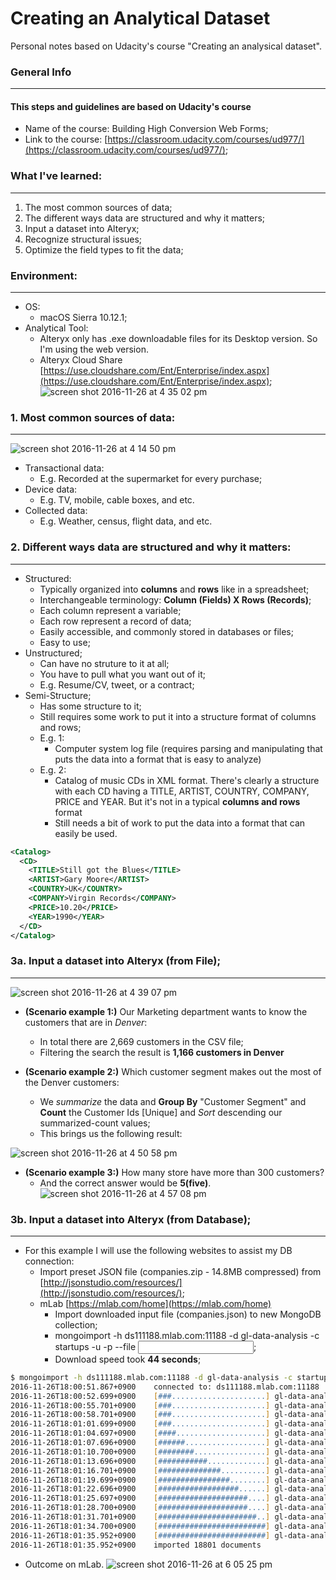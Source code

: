 # Creating an Analytical Dataset
Personal notes based on Udacity's course "Creating an analysical dataset".

### General Info
------
#### This steps and guidelines are based on Udacity's course
- Name of the course: Building High Conversion Web Forms;
- Link to the course: [https://classroom.udacity.com/courses/ud977/](https://classroom.udacity.com/courses/ud977/);

### What I've learned:
------
1. The most common sources of data;
2. The different ways data are structured and why it matters;
3. Input a dataset into Alteryx;
4. Recognize structural issues;
5. Optimize the field types to fit the data;

### Environment:
-------
- OS:
  - macOS Sierra 10.12.1;
- Analytical Tool:
  - Alteryx only has .exe downloadable files for its Desktop version. So I'm using the web version.
  - Alteryx Cloud Share [https://use.cloudshare.com/Ent/Enterprise/index.aspx](https://use.cloudshare.com/Ent/Enterprise/index.aspx);
![screen shot 2016-11-26 at 4 35 02 pm](https://cloud.githubusercontent.com/assets/16644017/20638860/537ff0d6-b3f6-11e6-9c71-c23cf4e1739e.png)

### 1. Most common sources of data:
--------
![screen shot 2016-11-26 at 4 14 50 pm](https://cloud.githubusercontent.com/assets/16644017/20638762/919d57e4-b3f3-11e6-8855-b97d3974908f.png)
- Transactional data:
  - E.g. Recorded at the supermarket for every purchase;
- Device data:
  - E.g. TV, mobile, cable boxes, and etc.
- Collected data:
  - E.g. Weather, census, flight data, and etc.
  
### 2. Different ways data are structured and why it matters:
--------
- Structured:
  - Typically organized into **columns** and **rows** like in a spreadsheet;
  - Interchangeable terminology: **Column (Fields) X Rows (Records)**;
  - Each column represent a variable;
  - Each row represent a record of data;
  - Easily accessible, and commonly stored in databases or files;
  - Easy to use;
- Unstructured;
  - Can have no struture to it at all;
  - You have to pull what you want out of it;
  - E.g. Resume/CV, tweet, or a contract;
- Semi-Structure;
  - Has some structure to it;
  - Still requires some work to put it into a structure format of columns and rows;
  - E.g. 1: 
    - Computer system log file (requires parsing and manipulating that puts the data into a format that is easy to analyze)
  - E.g. 2: 
    - Catalog of music CDs in XML format. There's clearly a structure with each CD having a TITLE, ARTIST, COUNTRY, COMPANY, PRICE and YEAR. But it's not in a typical **columns and rows** format
    - Still needs a bit of work to put the data into a format that can easily be used.
```xml
<Catalog>
  <CD>
    <TITLE>Still got the Blues</TITLE>
    <ARTIST>Gary Moore</ARTIST>
    <COUNTRY>UK</COUNTRY>
    <COMPANY>Virgin Records</COMPANY>
    <PRICE>10.20</PRICE>
    <YEAR>1990</YEAR>
  </CD>
</Catalog>
```

### 3a. Input a dataset into Alteryx (from File);
--------
![screen shot 2016-11-26 at 4 39 07 pm](https://cloud.githubusercontent.com/assets/16644017/20638878/e28e5e70-b3f6-11e6-8155-ddb4914d0b69.png)
- **(Scenario example 1:)** Our Marketing department wants to know the customers that are in *Denver*:
  - In total there are 2,669 customers in the CSV file;
  - Filtering the search the result is **1,166 customers in Denver**
  
- **(Scenario example 2:)** Which customer segment makes out the most of the Denver customers:
  - We *summarize* the data and **Group By** "Customer Segment" and **Count** the Customer Ids [Unique] and *Sort* descending our summarized-count values;
  - This brings us the following result:
  
![screen shot 2016-11-26 at 4 50 58 pm](https://cloud.githubusercontent.com/assets/16644017/20638915/b632eb28-b3f8-11e6-8bd2-b65e3d0218fc.png)

- **(Scenario example 3:)** How many store have more than 300 customers?
  - And the correct answer would be **5(five)**.
![screen shot 2016-11-26 at 4 57 08 pm](https://cloud.githubusercontent.com/assets/16644017/20638956/81ba7b9e-b3f9-11e6-8548-51f647758d2c.png)

### 3b. Input a dataset into Alteryx (from Database);
--------
- For this example I will use the following websites to assist my DB connection:
  - Import preset JSON file (companies.zip - 14.8MB compressed) from [http://jsonstudio.com/resources/](http://jsonstudio.com/resources/);
  - mLab [https://mlab.com/home](https://mlab.com/home)
    - Import downloaded input file (companies.json) to new MongoDB collection;
    - mongoimport -h ds111188.mlab.com:11188 -d gl-data-analysis -c startups -u <user> -p <password> --file <input file>;
    - Download speed took **44 seconds**;
```zsh
$ mongoimport -h ds111188.mlab.com:11188 -d gl-data-analysis -c startups -u <dbuser> -p <dbuser_pwd> --file companies.json
2016-11-26T18:00:51.867+0900	connected to: ds111188.mlab.com:11188
2016-11-26T18:00:52.699+0900	[###.....................] gl-data-analysis.startups	9.39MB/74.6MB (12.6%)
2016-11-26T18:00:55.701+0900	[###.....................] gl-data-analysis.startups	9.39MB/74.6MB (12.6%)
2016-11-26T18:00:58.701+0900	[###.....................] gl-data-analysis.startups	9.39MB/74.6MB (12.6%)
2016-11-26T18:01:01.699+0900	[###.....................] gl-data-analysis.startups	9.39MB/74.6MB (12.6%)
2016-11-26T18:01:04.697+0900	[####....................] gl-data-analysis.startups	14.8MB/74.6MB (19.8%)
2016-11-26T18:01:07.696+0900	[######..................] gl-data-analysis.startups	19.3MB/74.6MB (25.8%)
2016-11-26T18:01:10.700+0900	[########................] gl-data-analysis.startups	26.6MB/74.6MB (35.6%)
2016-11-26T18:01:13.696+0900	[###########.............] gl-data-analysis.startups	37.0MB/74.6MB (49.6%)
2016-11-26T18:01:16.701+0900	[##############..........] gl-data-analysis.startups	43.9MB/74.6MB (58.9%)
2016-11-26T18:01:19.699+0900	[################........] gl-data-analysis.startups	50.9MB/74.6MB (68.2%)
2016-11-26T18:01:22.696+0900	[##################......] gl-data-analysis.startups	57.8MB/74.6MB (77.5%)
2016-11-26T18:01:25.697+0900	[####################....] gl-data-analysis.startups	65.3MB/74.6MB (87.5%)
2016-11-26T18:01:28.700+0900	[####################....] gl-data-analysis.startups	65.3MB/74.6MB (87.5%)
2016-11-26T18:01:31.701+0900	[######################..] gl-data-analysis.startups	68.8MB/74.6MB (92.1%)
2016-11-26T18:01:34.700+0900	[########################] gl-data-analysis.startups	74.6MB/74.6MB (100.0%)
2016-11-26T18:01:35.952+0900	[########################] gl-data-analysis.startups	74.6MB/74.6MB (100.0%)
2016-11-26T18:01:35.952+0900	imported 18801 documents
```
  - Outcome on mLab.
![screen shot 2016-11-26 at 6 05 25 pm](https://cloud.githubusercontent.com/assets/16644017/20639309/f4f0d5c8-b402-11e6-9e40-72477439dc88.png)
  
  

